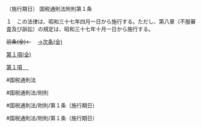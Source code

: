 （施行期日）
国税通則法附則第１条

１　この法律は、昭和三十七年四月一日から施行する。ただし、第八章（不服審査及び訴訟）の規定は、昭和三十七年十月一日から施行する。

~~前条(全)←~~　  [→次条(全)](国税通則法＿＿＿＿附則第２条_.md)

[第１項(全)](国税通則法＿＿＿＿附則第１条第１項_.md)  

[第１項 　 ](国税通則法＿＿＿＿附則第１条第１項.md)  

#国税通則法

#国税通則法/附則

#国税通則法/附則/第１条（施行期日）

#国税通則法/附則/第１条（施行期日）

